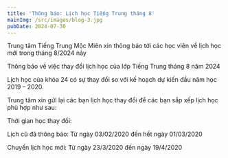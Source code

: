 ```yaml
---
title: 'Thông báo: Lịch học Tiếng Trung tháng 8'
mainImg: /src/images/blog-3.jpg
pubDate: 2024-07-30
---
```

Trung tâm Tiếng Trung Mộc Miên xin thông báo tới các học viên về lịch học mới trong tháng 8/2024 này

Thông báo về việc thay đổi lịch học của lớp Tiếng Trung tháng 8 năm 2024

Lịch học của khóa 24 có sự thay đổi so với kế hoạch dự kiến đầu năm học 2019 – 2020.

Trung tâm xin gửi lại các bạn lịch học thay đổi để các bạn sắp xếp lịch học phù hợp như sau:

Thời gian học thay đổi:

Lịch cũ đã thông báo: Từ ngày 03/02/2020 đến hết ngày 01/03/2020

Chuyển lịch học mới: Từ ngày 23/3/2020 đến ngày 19/4/2020